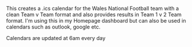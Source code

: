 This creates a .ics calendar for the Wales National Football team with a clean Team v Team format and also provides results in Team 1 v 2 Team format. I'm using this in my Homepage dashboard but can also be used in calendars such as outlook, google etc. 

Calendars are updated at 6am every day
